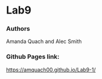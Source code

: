 # Lab9

### Authors
Amanda Quach and Alec Smith

### Github Pages link: 
https://amquach00.github.io/Lab9-1/
